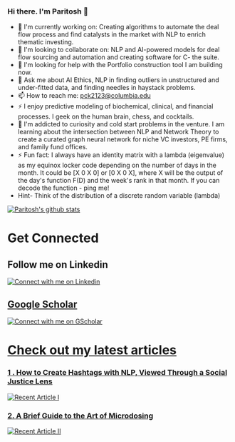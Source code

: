 

<!--

Here are some ideas to get you started:

- 🔭 I’m currently working on ...
- 🌱 I’m currently learning ...
- 👯 I’m looking to collaborate on ...
- 🤔 I’m looking for help with ...
- 💬 Ask me about ...
- 📫 How to reach me: ...
- 😄 Pronouns: ...
- ⚡ Fun fact: ...
-->

<!-- Please don't remove this: Grab your social icons from https://github.com/carlsednaoui/gitsocial -->

[1.2]: http://i.imgur.com/wWzX9uB.png (twitter icon without padding)
[1]: [Twitter](https://twitter.com/KhuyenTran16)



### Hi there. I'm Paritosh 👋

<!--
**paritoshk/paritoshk** is a ✨ _special_ ✨ repository because its `README.md` (this file) appears on your GitHub profile.

-->
- 🔭 I'm currently working on: Creating algorithms to automate the deal flow process and find catalysts in the market with NLP to enrich thematic investing.
- 👯 I'm looking to collaborate on: NLP and AI-powered models for deal flow sourcing and automation and creating software for C- the suite.
- 🤔 I'm looking for help with the Portfolio construction tool I am building now.
- 💬 Ask me about AI Ethics, NLP in finding outliers in unstructured and under-fitted data, and finding needles in haystack problems.
- 📫 How to reach me: pck2123@columbia.edu
- ⚡ I enjoy predictive modeling of biochemical, clinical, and financial processes. I geek on the human brain, chess, and cocktails.
- 🌱 I'm addicted to curiosity and cold start problems in the venture. I am learning about the intersection between NLP and Network Theory to create a curated graph neural network for niche VC investors, PE firms, and family fund offices.
- ⚡ Fun fact: I always have an identity matrix with a lambda (eigenvalue) as my equinox locker code depending on the number of days in the month. It could be [X 0 X 0] or [0 X 0 X], where X will be the output of the day's function F(D) and the week's rank in that month. If you can decode the function - ping me! 
- Hint- Think of the distribution of a discrete random variable (lambda)


[![Paritosh's github stats](https://github-readme-stats.vercel.app/api?username=paritoshk&count_private=true&show_icons=true&theme=radical&hide_rank=false)](https://github.com/anuraghazra/github-readme-stats)


# Get Connected

## Follow me on Linkedin
<a target="Linkedin" href="https://www.linkedin.com/in/paritoshkul/"><img src="https://brand.linkedin.com/content/dam/me/business/en-us/amp/brand-site/v2/bg/LI-Logo.svg.original.svg" title="Linkedin:Paritosh.K" alt="Connect with me on Linkedin"> 

## Google Scholar 

<a target="GScholar" href="https://scholar.google.com/citations?user=ylTi8DIAAAAJ&hl=en"><img src="https://emojipedia-us.s3.dualstack.us-west-1.amazonaws.com/thumbs/120/apple/325/graduation-cap_1f393.png" title="GScholart:Paritosh.K" alt="Connect with me on GScholar"> 

# Check out my latest articles
### 1 . How to Create Hashtags with NLP, Viewed Through a Social Justice Lens
<a target="NLP and AI Ethics" href="https://towardsdatascience.com/how-to-transform-technical-jargon-into-simple-bi-tri-grams-with-nlp-on-a-public-dataset-2081f5609c1f"><img src="https://miro.medium.com/max/700/0*EFdrhqxHSzaEaUSp" title="How to Create Hashtags with NLP, Viewed Through a Social Justice Lens" alt="Recent Article I"> 

### 2. A Brief Guide to the Art of Microdosing

<a target="microdosing" href="  https://medium.com/@paritoshk/a-brief-guide-to-the-art-of-microdosing-part-i-1818c6268e65"><img src="https://miro.medium.com/max/700/0*g3n78E4001QU3auC" title="A Brief Guide to the Art of Microdosing" alt="Recent Article II "> 



